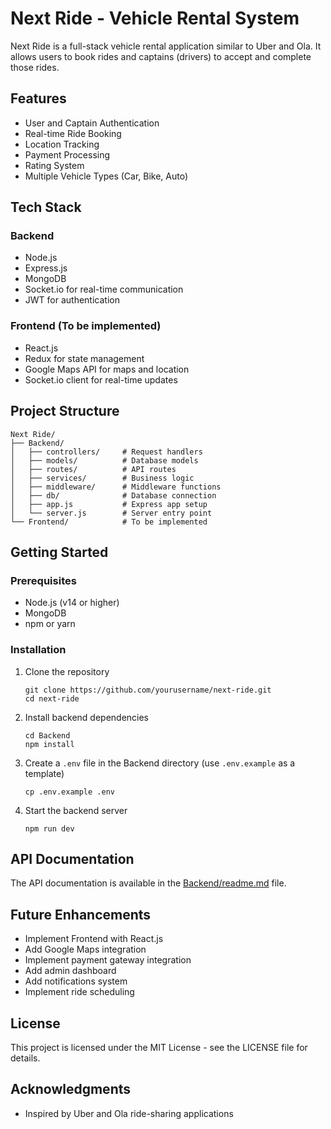 # Next Ride - Vehicle Rental System

Next Ride is a full-stack vehicle rental application similar to Uber and Ola. It allows users to book rides and captains (drivers) to accept and complete those rides.

## Features

- User and Captain Authentication
- Real-time Ride Booking
- Location Tracking
- Payment Processing
- Rating System
- Multiple Vehicle Types (Car, Bike, Auto)

## Tech Stack

### Backend
- Node.js
- Express.js
- MongoDB
- Socket.io for real-time communication
- JWT for authentication

### Frontend (To be implemented)
- React.js
- Redux for state management
- Google Maps API for maps and location
- Socket.io client for real-time updates

## Project Structure

```
Next Ride/
├── Backend/
│   ├── controllers/     # Request handlers
│   ├── models/          # Database models
│   ├── routes/          # API routes
│   ├── services/        # Business logic
│   ├── middleware/      # Middleware functions
│   ├── db/              # Database connection
│   ├── app.js           # Express app setup
│   └── server.js        # Server entry point
└── Frontend/            # To be implemented
```

## Getting Started

### Prerequisites

- Node.js (v14 or higher)
- MongoDB
- npm or yarn

### Installation

1. Clone the repository
   ```
   git clone https://github.com/yourusername/next-ride.git
   cd next-ride
   ```

2. Install backend dependencies
   ```
   cd Backend
   npm install
   ```

3. Create a `.env` file in the Backend directory (use `.env.example` as a template)
   ```
   cp .env.example .env
   ```

4. Start the backend server
   ```
   npm run dev
   ```

## API Documentation

The API documentation is available in the [Backend/readme.md](Backend/readme.md) file.

## Future Enhancements

- Implement Frontend with React.js
- Add Google Maps integration
- Implement payment gateway integration
- Add admin dashboard
- Add notifications system
- Implement ride scheduling

## License

This project is licensed under the MIT License - see the LICENSE file for details.

## Acknowledgments

- Inspired by Uber and Ola ride-sharing applications
